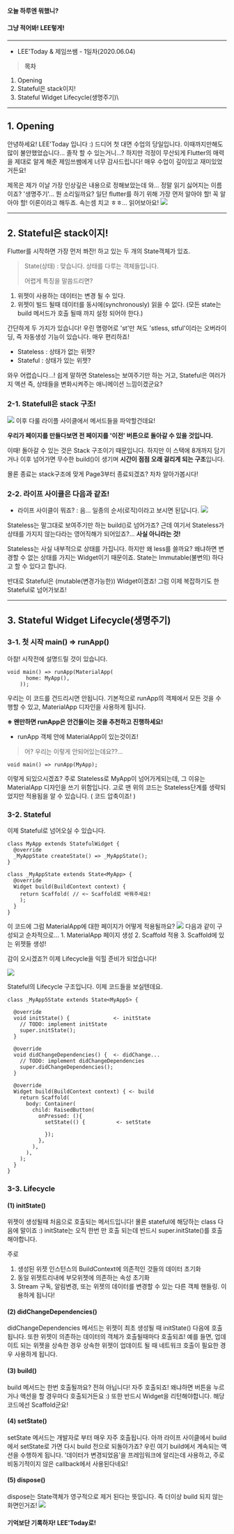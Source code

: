 #### 오늘 하루엔 뭐했니?
#### 그냥 적어봐! LEE렇게!
___
* LEE'Today & 제임쓰쌤 - 1일차(2020.06.04)

> **목차**
1. Opening
2. Stateful은 stack이지!
3. Stateful Widget Lifecycle(생명주기)\

---

## 1. Opening
안녕하세요! LEE'Today 입니다 :)
드디어 첫 대면 수업의 당일입니다.
이때까지만해도 많이 불안했었습니다... 졸작 할 수 있는거니...?
하지만 걱정이 무산되게 Flutter의 매력을 제대로 알게 해준 제임쓰쌤에게 너무 감사드립니다!
매우 수업이 깊이있고 재미있었거든요!

제목은 제가 이날 가장 인상깊은 내용으로 정해보았는데
와... 정말 읽기 싫어지는 이름이죠?
'생명주기'... 뭔 소리일까요?
일단 flutter를 하기 위해 가장 먼저 알아야 할! 꼭 알아야 할! 이론이라고 해두죠.
속는셈 치고 ㅎㅎ... 읽어보아요!
![](https://images.velog.io/images/ieed0205/post/992a0eaa-58ca-4d69-9d81-ed9d7d365517/externalFile.jpg)

---

## 2. Stateful은 stack이지!

Flutter를 시작하면 가장 먼저 쫘잔! 하고 있는 두 개의 State객체가 있죠.
> State(상태)
: 맞습니다. 상태를 다루는 객체들입니다.
>
> 어렵게 특징을 말씀드리면?
>
1. 위젯이 사용하는 데이터는 변경 될 수 있다.
2. 위젯이 빌드 될때 데이터를 동시에(synchronously) 읽을 수 없다. (모든 state는 build 메서드가 호출 될때 까지 설정 되어야 한다.)

간단하게 두 가지가 있습니다!
우린 명령어로 'st'만 쳐도 'stless, stful'이라는 오버라이딩, 즉 자동생성 기능이 있습니다. 매우 편리하죠!
* Stateless : 상태가 없는 위젯?
* Stateful : 상태가 있는 위젯?

와우 어렵습니다...!
쉽게 말하면 Stateless는 보여주기만 하는 거고,
Stateful은 여러가지 액션 즉, 상태들을 변화시켜주는 애니메이션 느낌이겠군요?

### 2-1. Statefull은 stack 구조!
![](https://images.velog.io/images/ieed0205/post/cdea0d78-12c9-4e3d-b5bf-7ec2a33a714a/asfa.PNG)
이후 다룰 라이플 사이클에서 메서드들을 파악할건데요!

**우리가 페이지를 만들다보면 전 페이지를 '이전' 버튼으로 돌아갈 수 있을 것입니다.**

이때! 돌아갈 수 있는 것은 Stack 구조이기 때문입니다.
하지만 이 스택에 8개까지 담기거나 이후 넘어가면 무수한 build()이 생기며 **시간이 점점 오래 걸리게 되는 구조**입니다.

몰론 종료는 stack구조에 맞게 Page3부터 종료되겠죠?
차차 알아가봅시다!

### 2-2. 라이프 사이클은 다음과 같죠!
* 라이프 사이클이 뭐죠?
: 음... 일종의 순서(로직)이라고 보시면 된답니다.
![](https://images.velog.io/images/ieed0205/post/58506754-27b1-4423-b62f-6eb8b7281e40/%EC%BA%A1%EC%B2%98.PNG)

Stateless는 말그대로 보여주기만 하는 build()로 넘어가죠?
근데 여기서 Stateless가 상태를 가지지 않는다라는 영어직해가 되어있죠?...
**사실 아니라는 것!**

Stateless는 사실 내부적으로 상태를 가집니다.
하지만 왜 less를 쓸까요?
왜냐하면 변경할 수 없는 상태를 가지는 Widget이기 때문이죠.
State는 Immutable(불변의) 하다고 할 수 있다고 합니다.

반대로 Stateful은 (mutable(변경가능한)) Widget이겠죠!
그럼 이제 복잡하기도 한 Stateful로 넘어가보죠!

---

## 3. Stateful Widget Lifecycle(생명주기)

### 3-1. 첫 시작 main() => runApp()
아참! 시작전에 설명드릴 것이 있습니다.

```
void main() => runApp(MaterialApp(
      home: MyApp(),
    ));
```
우리는 이 코드를 건드리시면 안됩니다.
기본적으로 runApp의 객체에서 모든 것을 수행할 수 있고,
MaterialApp 디자인을 사용하게 됩니다.

**※ 왠만하면 runApp은 안건들이는 것을 추천하고 진행하세요!**

* runApp 객체 안에 MaterialApp이 있는것이죠!

> 어? 우리는 이렇게 안되어있는데요??...
```
void main() => runApp(MyApp);
```
이렇게 되있으시겠죠?
주로 Stateless로 MyApp이 넘어가게되는데, 그 이유는
MaterialApp 디자인을 쓰기 위함입니다.
고로 맨 위의 코드는 Stateless단계를 생략되었지만 적용됨을 알 수 있습니다. ( 코드 압축이죠! )

### 3-2. Stateful
이제 Stateful로 넘어오실 수 있습니다.
```
class MyApp extends StatefulWidget {
  @override
  _MyAppState createState() => _MyAppState();
}

class _MyAppState extends State<MyApp> {
  @override
  Widget build(BuildContext context) {
    return Scaffold( // <~ Scaffold로 바꿔주세요!
    );
  }
}
```
이 코드에 그럼 MaterialApp에 대한 페이지가 어떻게 적용될까요?
![](https://images.velog.io/images/ieed0205/post/8473ea3a-b938-4e0f-bca5-89facb61b945/aa.PNG)
다음과 같이 구성되고 순차적으로...
	1. MaterialApp 페이지 생성
    2. Scaffold 적용
    3. Scaffold에 있는 위젯들 생성!
    
감이 오시겠죠?!
이제 Lifecycle을 익힐 준비가 되었습니다!

![](https://images.velog.io/images/ieed0205/post/36a8b3ba-abbb-4ae7-a2dd-c648cdda44c2/1.PNG)

Stateful의 Lifecycle 구조입니다.
이제 코드들을 보실텐데요.
```
class _MyApp5State extends State<MyApp5> {
  
  @override
  void initState() {              <- initState
    // TODO: implement initState
    super.initState();
  }
  
  @override
  void didChangeDependencies() {  <- didChange...
    // TODO: implement didChangeDependencies
    super.didChangeDependencies();
  }
  
  @override
  Widget build(BuildContext context) { <- build
    return Scaffold(
      body: Container(
        child: RaisedButton(
          onPressed: (){
            setState(() {          <- setState
              
            });
          },
        ),
      ),
    );
  }
}
```

### 3-3. Lifecycle
#### (1) initState()
위젯이 생성될때 처음으로 호출되는 메서드입니다!
몰론 stateful에 해당하는 class 다음에 말이죠 :)
initState는 오직 한번 만 호출 되는데 반드시 super.initState()를 호출해야합니다.

주로
1. 생성된 위젯 인스턴스의 BuildContext에 의존적인 것들의 데이터 초기화
2. 동일 위젯트리내에 부모위젯에 의존하는 속성 초기화
3. Stream 구독, 알림변경, 또는 위젯의 데이터를 변경할 수 있는 다른 객체 핸들링.
이용하게 됩니다!

#### (2) didChangeDependencies()
didChangeDependencies 메서드는 위젯이 최초 생성될 때 initState() 다음에 호출 됩니다.
또한 위젯이 의존하는 데이터의 객체가 호출될때마다 호출되죠!
예를 들면, 업데이트 되는 위젯을 상속한 경우 상속한 위젯이 업데이트 될 때 네트워크 호출이 필요한 경우 사용하게 됩니다.

#### (3) build()
build 메서드는 한번 호출될까요? 전혀 아닙니다!
자주 호출되죠!
왜냐하면 버튼을 누르거나 액션을 할 경우마다 호출되거든요 :)
또한 반드시 Widget을 리턴해야합니다. 해당 코드에선 Scaffold군요!

#### (4) setState()
setState 메서드는 개발자로 부터 매우 자주 호출됩니다.
아까 라이프 사이클에서 build에서 setState로 가면 다시 build 전으로 되돌아가죠?
우린 여기 build에서 계속되는 액션을 수행하게 됩니다.
'데이터가 변경되었음'을 프레임워크에 알리는데 사용하고,
주로 비동기적이지 않은 callback에서 사용된다네요!

#### (5) dispose()
dispose는 State객체가 영구적으로 제거 된다는 뜻입니다.
즉 더이상 build 되지 않는 화면인거죠!
![](https://images.velog.io/images/ieed0205/post/ac59fd32-8211-488b-8616-39ff96179ffc/444.PNG)

#### 기억보단 기록하자! LEE'Today로!
